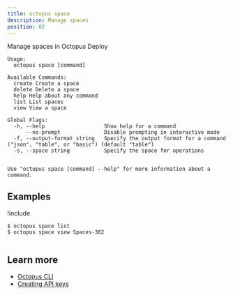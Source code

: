 ```yaml
---
title: octopus space
description: Manage spaces
position: 82
---
```


Manage spaces in Octopus Deploy


```text
Usage:
  octopus space [command]

Available Commands:
  create Create a space
  delete Delete a space
  help Help about any command
  list List spaces
  view View a space

Global Flags:
  -h, --help                   Show help for a command
      --no-prompt              Disable prompting in interactive mode
  -f, --output-format string   Specify the output format for a command ("json", "table", or "basic") (default "table")
  -s, --space string           Specify the space for operations


Use "octopus space [command] --help" for more information about a command.
```

## Examples

!include <samples-instance>


```text
$ octopus space list
$ octopus space view Spaces-302


```

## Learn more

- [Octopus CLI](/docs/octopus-rest-api/cli/index.md)
- [Creating API keys](/docs/octopus-rest-api/how-to-create-an-api-key.md)
